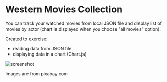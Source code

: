 # Western Movies Collection

You can track your watched movies from local JSON file and display list of movies by actor (chart is displayed when you choose "all movies" option).

Created to exercise:
- reading data from JSON file
- displaying data in a chart (Chart.js)

![screenshot](https://user-images.githubusercontent.com/71113600/223044231-dbc6932f-10db-4072-9b0b-fa2ab654510a.png)

Images are from pixabay.com
